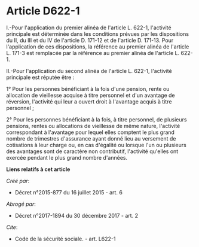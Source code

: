 # Article D622-1

I.-Pour l'application du premier alinéa de l'article L. 622-1, l'activité principale est déterminée dans les conditions
prévues par les dispositions du II, du III et du IV de l'article D. 171-12 et de l'article D. 171-13. Pour l'application de
ces dispositions, la référence au premier alinéa de l'article L. 171-3 est remplacée par la référence au premier alinéa de
l'article L. 622-1. 

II.-Pour l'application du second alinéa de l'article L. 622-1, l'activité principale est réputée être : 

1° Pour les personnes bénéficiant à la fois d'une pension, rente ou allocation de vieillesse acquise à titre personnel et
d'un avantage de réversion, l'activité qui leur a ouvert droit à l'avantage acquis à titre personnel ; 

2° Pour les personnes bénéficiant à la fois, à titre personnel, de plusieurs pensions, rentes ou allocations de vieillesse de
même nature, l'activité correspondant à l'avantage pour lequel elles comptent le plus grand nombre de trimestres d'assurance
ayant donné lieu au versement de cotisations à leur charge ou, en cas d'égalité ou lorsque l'un ou plusieurs des avantages
sont de caractère non contributif, l'activité qu'elles ont exercée pendant le plus grand nombre d'années.

**Liens relatifs à cet article**

_Créé par_:

  - Décret n°2015-877 du 16 juillet 2015 - art. 6

_Abrogé par_:

  - Décret n°2017-1894 du 30 décembre 2017 - art. 2

_Cite_:

  - Code de la sécurité sociale. - art. L622-1
